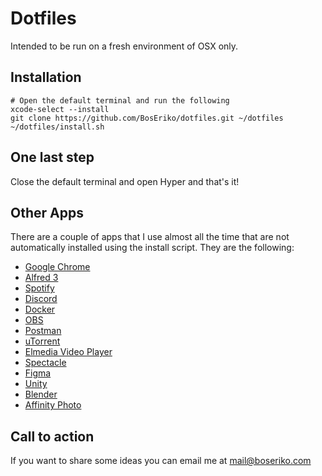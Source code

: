 # Dotfiles
Intended to be run on a fresh environment of OSX only.

## Installation

    # Open the default terminal and run the following
    xcode-select --install
    git clone https://github.com/BosEriko/dotfiles.git ~/dotfiles
    ~/dotfiles/install.sh

## One last step
Close the default terminal and open Hyper and that's it!

## Other Apps
There are a couple of apps that I use almost all the time that are not automatically installed using the install script. They are the following:
- [Google Chrome](https://www.google.com/chrome/)
- [Alfred 3](https://www.alfredapp.com/)
- [Spotify](https://www.spotify.com/ph/download/mac/)
- [Discord](https://discordapp.com/)
- [Docker](https://docs.docker.com/docker-for-mac/install/)
- [OBS](https://obsproject.com/)
- [Postman](https://www.getpostman.com/downloads/)
- [uTorrent](https://www.utorrent.com/downloads/complete/os/osx/track/stable)
- [Elmedia Video Player](https://itunes.apple.com/us/app/elmedia-universal-video-player/id937759555)
- [Spectacle](https://www.spectacleapp.com/)
- [Figma](https://www.figma.com/)
- [Unity](https://store.unity.com/download?ref=personal)
- [Blender](https://www.blender.org/download/)
- [Affinity Photo](https://affinity.serif.com/en-gb/photo/desktop/)

## Call to action
If you want to share some ideas you can email me at mail@boseriko.com
